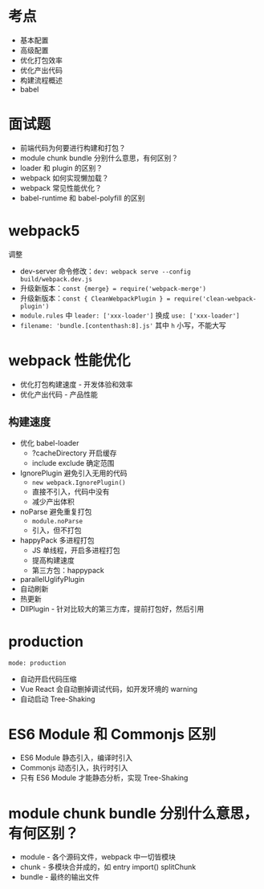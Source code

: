 # 考点

* 基本配置
* 高级配置
* 优化打包效率
* 优化产出代码
* 构建流程概述
* babel

# 面试题

* 前端代码为何要进行构建和打包？
* module chunk bundle 分别什么意思，有何区别？
* loader 和 plugin 的区别？
* webpack 如何实现懒加载？
* webpack 常见性能优化？
* babel-runtime 和 babel-polyfill 的区别

# webpack5

调整

* dev-server 命令修改：`dev: webpack serve --config build/webpack.dev.js`
* 升级新版本：`const {merge} = require('webpack-merge')`
* 升级新版本：`const { CleanWebpackPlugin } = require('clean-webpack-plugin')`
* `module.rules` 中 `leader: ['xxx-loader']` 换成 `use: ['xxx-loader']`
* `filename: 'bundle.[contenthash:8].js'` 其中 `h` 小写，不能大写

# webpack 性能优化

* 优化打包构建速度 - 开发体验和效率
* 优化产出代码 - 产品性能

## 构建速度

* 优化 babel-loader
  * ?cacheDirectory 开启缓存
  * include exclude 确定范围
* IgnorePlugin 避免引入无用的代码
  * `new webpack.IgnorePlugin()`
  * 直接不引入，代码中没有
  * 减少产出体积
* noParse 避免重复打包
  * `module.noParse`
  * 引入，但不打包
* happyPack 多进程打包
  * JS 单线程，开启多进程打包
  * 提高构建速度
  * 第三方包：happypack
* parallelUglifyPlugin
* 自动刷新
* 热更新
* DllPlugin - 针对比较大的第三方库，提前打包好，然后引用

# production

`mode: production`

* 自动开启代码压缩
* Vue React 会自动删掉调试代码，如开发环境的 warning
* 自动启动 Tree-Shaking

# ES6 Module 和 Commonjs 区别

* ES6 Module 静态引入，编译时引入
* Commonjs 动态引入，执行时引入
* 只有 ES6 Module 才能静态分析，实现 Tree-Shaking

# module chunk bundle 分别什么意思，有何区别？

* module - 各个源码文件，webpack 中一切皆模块
* chunk - 多模块合并成的，如 entry import() splitChunk
* bundle - 最终的输出文件
